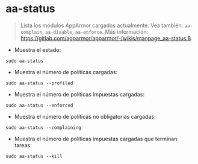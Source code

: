 # aa-status

> Lista los módulos AppArmor cargados actualmente.
> Vea también: `aa-complain`, `aa-disable`, `aa-enforce`.
> Más información: <https://gitlab.com/apparmor/apparmor/-/wikis/manpage_aa-status.8>.

- Muestra el estado:

`sudo aa-status`

- Muestra el número de políticas cargadas:

`sudo aa-status --profiled`

- Muestra el número de políticas impuestas cargadas:

`sudo aa-status --enforced`

- Muestra el número de políticas no obligatorias cargadas:

`sudo aa-status --complaining`

- Muestra el número de políticas impuestas cargadas que terminan tareas:

`sudo aa-status --kill`
